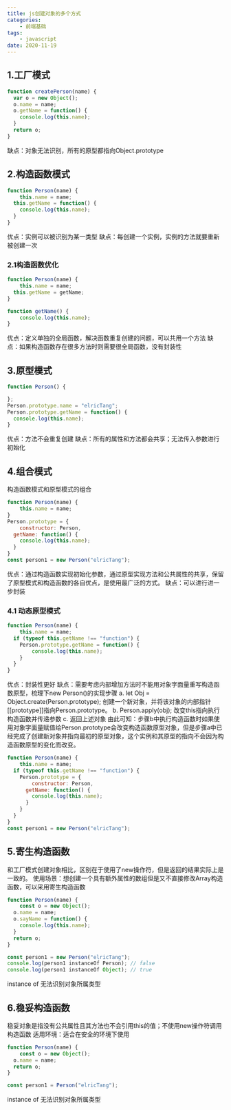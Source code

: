 ```yaml
---
title: js创建对象的多个方式
categories:
    - 前端基础
tags: 
    - javascript
date: 2020-11-19
---
```


## 1.工厂模式
```javascript
function createPerson(name) {
  var o = new Object();
  o.name = name;
  o.getName = function() {
    console.log(this.name);
  }
  return o;
}
```
缺点：对象无法识别，所有的原型都指向Object.prototype
## 2.构造函数模式
```javascript
function Person(name) {
	this.name = name;
  this.getName = function() {
  	console.log(this.name);
  }
}
```
优点：实例可以被识别为某一类型
缺点：每创建一个实例，实例的方法就要重新被创建一次
### 2.1构造函数优化
```javascript
function Person(name) {
	this.name = name;
  this.getName = getName;
}

function getName() {
	console.log(this.name);
}
```
优点：定义单独的全局函数，解决函数重复创建的问题，可以共用一个方法
缺点：如果构造函数存在很多方法时则需要很全局函数，没有封装性
## 3.原型模式
```javascript
function Person() {

};
Person.prototype.name = "elricTang";
Person.prototype.getName = function() {
  console.log(this.name);
}
```
优点：方法不会重复创建
缺点：所有的属性和方法都会共享；无法传入参数进行初始化


## 4.组合模式
构造函数模式和原型模式的组合
```javascript
function Person(name) {
	this.name = name;
}
Person.prototype = {
	constructor: Person,
  getName: function() {
  	console.log(this.name);
  }
}
const person1 = new Person("elricTang");
```
优点：通过构造函数实现初始化参数，通过原型实现方法和公共属性的共享，保留了原型模式和构造函数的各自优点，是使用最广泛的方式。
缺点：可以进行进一步封装
### 4.1 动态原型模式
```javascript
function Person(name) {
	this.name = name;
  if (typeof this.getName !== "function") {
  	Person.prototype.getName = function() {
    	console.log(this.name);
    }
  }
}
```
优点：封装性更好
缺点：需要考虑内部增加方法时不能用对象字面量重写构造函数原型，梳理下new Person()的实现步骤
a. let Obj = Object.create(Person.prototype); 创建一个新对象，并将该对象的内部指针[[prototype]]指向Person.prototype。
b. Person.apply(obj); 改变this指向执行构造函数并传递参数
c. 返回上述对象
由此可知：步骤b中执行构造函数时如果使用对象字面量赋值给Person.prototype会改变构造函数原型对象，但是步骤a中已经完成了创建新对象并指向最初的原型对象，这个实例和其原型的指向不会因为构造函数原型的变化而改变。
```javascript
function Person(name) {
	this.name = name;
  if (typeof this.getName !== "function") {
  	Person.prototype = {
    	constructor: Person,
      getName: function() {
      	console.log(this.name);
      }
    }
  }
}
const person1 = new Person("elricTang");
```
## 5.寄生构造函数
和工厂模式创建对象相比，区别在于使用了new操作符，但是返回的结果实际上是一致的。
使用场景：想创建一个具有额外属性的数组但是又不直接修改Array构造函数，可以采用寄生构造函数
```javascript
function Person(name) {
	const o = new Object();
  o.name = name;
  o.sayName = function() {
  	console.log(this.name);
  }
  return o;
}

const person1 = new Person("elricTang");
console.log(person1 instanceOf Person); // false
console.log(person1 instanceOf Object); // true
```
instance of 无法识别对象所属类型
## 6.稳妥构造函数
稳妥对象是指没有公共属性且其方法也不会引用this的值；不使用new操作符调用构造函数
适用环境：适合在安全的环境下使用
```javascript
function Person(name) {
	const o = new Object();
  o.name = name;
  return o;
}

const person1 = Person("elricTang");
```
instance of 无法识别对象所属类型
